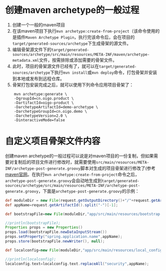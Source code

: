 # 创建maven archetype的一般过程

1. 创建一个一般的maven项目
2. 在该maven项目下执行`mvn archetype:create-from-project`（该命令使用的是插件`Maven Archetype Plugin`，执行完该命令后，会在项目的`target/generated-sources/archetype`下生成骨架的源文件。
3. 编辑骨架源文件下的`target/generated-sources/archetype/src/main/resources/META-INF/maven/archetype-metadata.xml`文件，按需排除或添加需要的骨架文件。
4. 此时，项目的骨架源文件已经有了，就可以在`target/generated-sources/archetype`下执行`mvn install`或`mvn deploy`命令，打包骨架并安装到本地或发布到远程仓库。
5. 骨架打包安装完成之后，就可以使用下列命令应用项目骨架了：

```shell
    mvn archetype:generate \
    -DgroupId=cn.oigo.product \
    -DartifactId=oigo-product \
    -DarchetypeArtifactId=demo-archetype \
    -DarchetypeGroupId=cn.oigo.demo \
    -DarchetypeVersion=2.0 \
    -DinteractiveMode=false
```

# 自定义项目骨架文件内容

创建maven archetype的一般过程可以说是对maven项目的一份复制，但如果需要对复制后的项目文件进行修改时，就需要使用`src/main/resources/META-INF/archetype-post-generate.groovy`脚本对生成的项目骨架进行修改了(参考[maven官网](http://maven.apache.org/archetype/maven-archetype-plugin/advanced-usage.html)。在执行`mvn archetype:create-from-project`命令之后，`archetype-post-generate.groovy`会自动地生成到`target/generated-sources/archetype/src/main/resources/META-INF/archetype-post-generate.groovy`，下面是`archetype-post-generate.groovy`的示例：

```groovy
def moduleDir = new File(request.getOutputDirectory()+"/"+request.getArtifactId());
def appName=request.getArtifactId().split("-")[-1];

def bootstrapFile=new File(moduleDir,"app/src/main/resources/bootstrap.properties");

//println(bootstrapFile);
Properties props = new Properties()
props.load(bootstrapFile.newDataInputStream())
props.setProperty("spring.application.name",appName);
props.store(bootstrapFile.newWriter(), null);

def localconfig=new File(moduleDir,"app/src/main/resources/local_config/application.yaml");

//println(localconfig);
localconfig.text=localconfig.text.replaceAll("security",appName);
```
